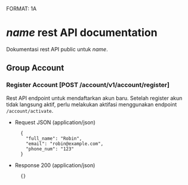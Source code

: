 FORMAT: 1A

# $name$ rest API documentation

Dokumentasi rest API public untuk $name$.

## Group Account

### Register Account [POST /account/v1/account/register]

Rest API endpoint untuk mendaftarkan akun baru.
Setelah register akun tidak langsung aktif, perlu melakukan
aktifasi menggunakan endpoint `/account/activate`.

+ Request JSON (application/json)

        {
          "full_name": "Robin",
          "email": "robin@example.com",
          "phone_num": "123"
        }

+ Response 200 (application/json)

        {}
